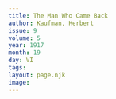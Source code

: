 ```yaml
---
title: The Man Who Came Back
author: Kaufman, Herbert
issue: 9
volume: 5
year: 1917
month: 19
day: VI
tags:
layout: page.njk
image:
---
```


